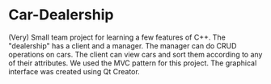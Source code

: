 # Car-Dealership
(Very) Small team project for learning a few features of C++. The "dealership" has a client and a manager. The manager can do CRUD operations on cars. 
The client can view cars and sort them according to any of their attributes. We used the MVC pattern for this project. The graphical interface was 
created using Qt Creator.
